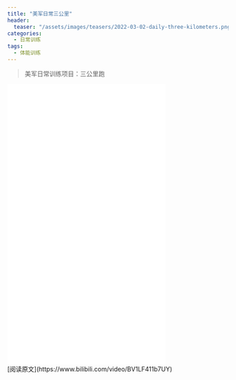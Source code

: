 ```yaml
---
title: "美军日常三公里"
header:
  teaser: "/assets/images/teasers/2022-03-02-daily-three-kilometers.png"
categories:
  - 日常训练
tags:
  - 体能训练
---
```


>美军日常训练项目：三公里跑

<iframe width="360px" height="640px" src="//player.bilibili.com/player.html?aid=296946073&bvid=BV1LF411b7UY&cid=518311913&page=1" scrolling="no" border="0" frameborder="no" framespacing="0" allowfullscreen="true"> </iframe>
<br/>
[阅读原文](https://www.bilibili.com/video/BV1LF411b7UY)
